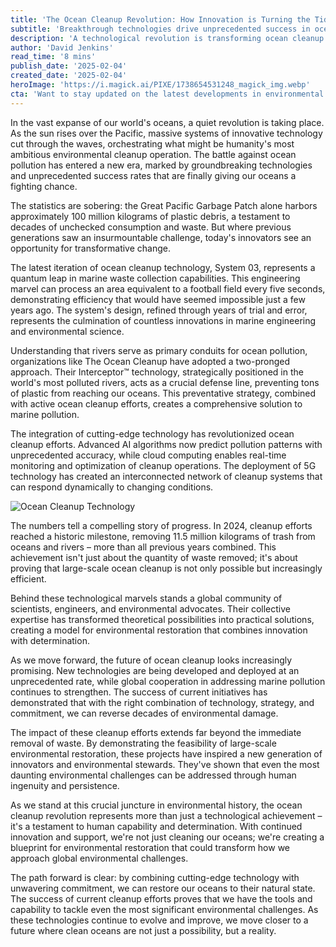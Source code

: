 ```yaml
---
title: 'The Ocean Cleanup Revolution: How Innovation is Turning the Tide on Marine Pollution'
subtitle: 'Breakthrough technologies drive unprecedented success in ocean cleanup efforts'
description: 'A technological revolution is transforming ocean cleanup efforts, with innovations like System 03 and Interceptor™ technology leading the charge against marine pollution. In 2024, cleanup initiatives removed a record-breaking 11.5 million kilograms of ocean waste, demonstrating the increasing effectiveness of these groundbreaking solutions.'
author: 'David Jenkins'
read_time: '8 mins'
publish_date: '2025-02-04'
created_date: '2025-02-04'
heroImage: 'https://i.magick.ai/PIXE/1738654531248_magick_img.webp'
cta: 'Want to stay updated on the latest developments in environmental innovation? Follow us on LinkedIn for exclusive insights into groundbreaking technologies shaping our planet\'s future.'
---
```


In the vast expanse of our world's oceans, a quiet revolution is taking place. As the sun rises over the Pacific, massive systems of innovative technology cut through the waves, orchestrating what might be humanity's most ambitious environmental cleanup operation. The battle against ocean pollution has entered a new era, marked by groundbreaking technologies and unprecedented success rates that are finally giving our oceans a fighting chance.

The statistics are sobering: the Great Pacific Garbage Patch alone harbors approximately 100 million kilograms of plastic debris, a testament to decades of unchecked consumption and waste. But where previous generations saw an insurmountable challenge, today's innovators see an opportunity for transformative change.

The latest iteration of ocean cleanup technology, System 03, represents a quantum leap in marine waste collection capabilities. This engineering marvel can process an area equivalent to a football field every five seconds, demonstrating efficiency that would have seemed impossible just a few years ago. The system's design, refined through years of trial and error, represents the culmination of countless innovations in marine engineering and environmental science.

Understanding that rivers serve as primary conduits for ocean pollution, organizations like The Ocean Cleanup have adopted a two-pronged approach. Their Interceptor™ technology, strategically positioned in the world's most polluted rivers, acts as a crucial defense line, preventing tons of plastic from reaching our oceans. This preventative strategy, combined with active ocean cleanup efforts, creates a comprehensive solution to marine pollution.

The integration of cutting-edge technology has revolutionized ocean cleanup efforts. Advanced AI algorithms now predict pollution patterns with unprecedented accuracy, while cloud computing enables real-time monitoring and optimization of cleanup operations. The deployment of 5G technology has created an interconnected network of cleanup systems that can respond dynamically to changing conditions.

![Ocean Cleanup Technology](https://i.magick.ai/PIXE/1738655552315_magick_img.webp)

The numbers tell a compelling story of progress. In 2024, cleanup efforts reached a historic milestone, removing 11.5 million kilograms of trash from oceans and rivers – more than all previous years combined. This achievement isn't just about the quantity of waste removed; it's about proving that large-scale ocean cleanup is not only possible but increasingly efficient.

Behind these technological marvels stands a global community of scientists, engineers, and environmental advocates. Their collective expertise has transformed theoretical possibilities into practical solutions, creating a model for environmental restoration that combines innovation with determination.

As we move forward, the future of ocean cleanup looks increasingly promising. New technologies are being developed and deployed at an unprecedented rate, while global cooperation in addressing marine pollution continues to strengthen. The success of current initiatives has demonstrated that with the right combination of technology, strategy, and commitment, we can reverse decades of environmental damage.

The impact of these cleanup efforts extends far beyond the immediate removal of waste. By demonstrating the feasibility of large-scale environmental restoration, these projects have inspired a new generation of innovators and environmental stewards. They've shown that even the most daunting environmental challenges can be addressed through human ingenuity and persistence.

As we stand at this crucial juncture in environmental history, the ocean cleanup revolution represents more than just a technological achievement – it's a testament to human capability and determination. With continued innovation and support, we're not just cleaning our oceans; we're creating a blueprint for environmental restoration that could transform how we approach global environmental challenges.

The path forward is clear: by combining cutting-edge technology with unwavering commitment, we can restore our oceans to their natural state. The success of current cleanup efforts proves that we have the tools and capability to tackle even the most significant environmental challenges. As these technologies continue to evolve and improve, we move closer to a future where clean oceans are not just a possibility, but a reality.